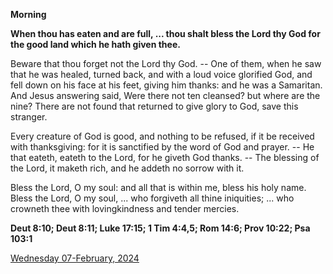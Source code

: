 **Morning**

**When thou has eaten and are full, ... thou shalt bless the Lord thy God for the good land which he hath given thee.**
 
Beware that thou forget not the Lord thy God. -- One of them, when he saw that he was healed, turned back, and with a loud voice glorified God, and fell down on his face at his feet, giving him thanks: and he was a Samaritan. And Jesus answering said, Were there not ten cleansed? but where are the nine? There are not found that returned to give glory to God, save this stranger.
 
Every creature of God is good, and nothing to be refused, if it be received with thanksgiving: for it is sanctified by the word of God and prayer. -- He that eateth, eateth to the Lord, for he giveth God thanks. -- The blessing of the Lord, it maketh rich, and he addeth no sorrow with it.
 
Bless the Lord, O my soul: and all that is within me, bless his holy name. Bless the Lord, O my soul, ... who forgiveth all thine iniquities; ... who crowneth thee with lovingkindness and tender mercies.  

**Deut 8:10; Deut 8:11; Luke 17:15; 1 Tim 4:4,5; Rom 14:6; Prov 10:22; Psa 103:1**

[Wednesday 07-February, 2024](https://t.me/daily_light)
